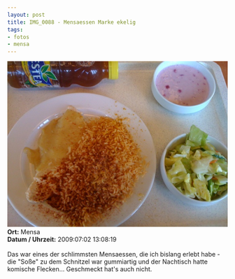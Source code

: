 ```yaml
--- 
layout: post
title: IMG_0088 - Mensaessen Marke ekelig
tags: 
- fotos
- mensa
---
```

<img src="/uploads/images/2010_03/IMG_0088.jpg" alt="IMG_0088 - Mensaessen Marke ekelig" class="aligncenter" /><br />
<strong>Ort:</strong> Mensa<br />
<strong>Datum / Uhrzeit:</strong> 2009:07:02 13:08:19<br />
<br />
Das war eines der schlimmsten Mensaessen, die ich bislang erlebt habe - die "Soße" zu dem Schnitzel war gummiartig und der Nachtisch hatte komische Flecken...
Geschmeckt hat's auch nicht.
